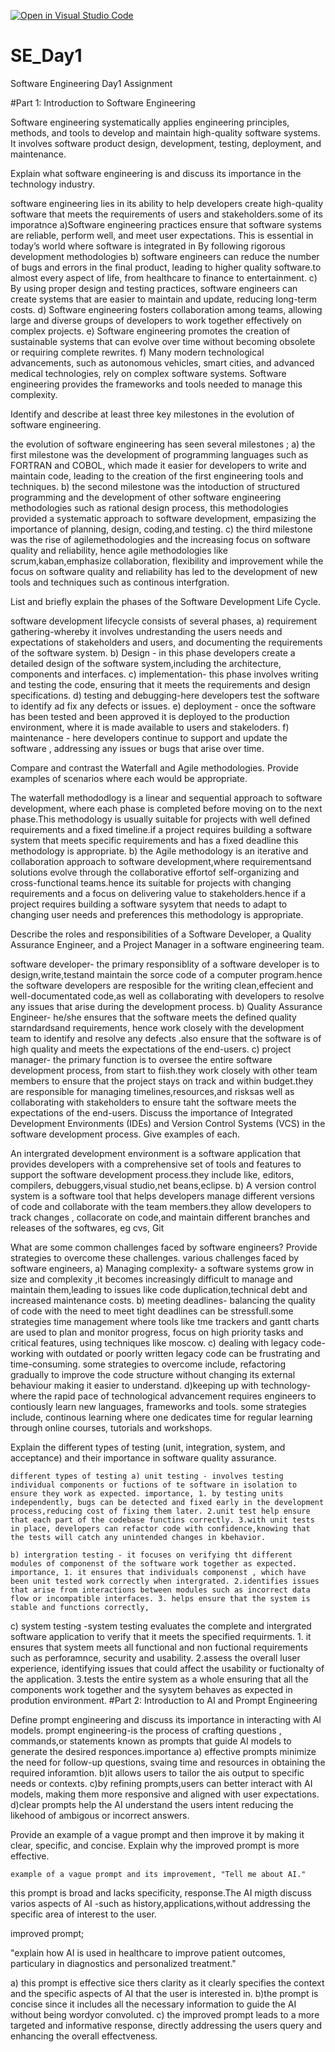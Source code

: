 [![Open in Visual Studio Code](https://classroom.github.com/assets/open-in-vscode-2e0aaae1b6195c2367325f4f02e2d04e9abb55f0b24a779b69b11b9e10269abc.svg)](https://classroom.github.com/online_ide?assignment_repo_id=15579443&assignment_repo_type=AssignmentRepo)
# SE_Day1
Software Engineering Day1 Assignment

#Part 1: Introduction to Software Engineering

Software engineering systematically applies engineering principles, methods, and tools to develop and maintain high-quality software systems. It involves software product design, development, testing, deployment, and maintenance.

Explain what software engineering is and discuss its importance in the technology industry.

software engineering lies in its ability to help developers create high-quality software that meets the requirements of users and stakeholders.some of its imporatnce a)Software engineering practices ensure that software systems are reliable, perform well, and meet user expectations. This is essential in today’s world where software is integrated in By following rigorous development methodologies b) software engineers can reduce the number of bugs and errors in the final product, leading to higher quality software.to almost every aspect of life, from healthcare to finance to entertainment. c) By using proper design and testing practices, software engineers can create systems that are easier to maintain and update, reducing long-term costs. d) Software engineering fosters collaboration among teams, allowing large and diverse groups of developers to work together effectively on complex projects. e) Software engineering promotes the creation of sustainable systems that can evolve over time without becoming obsolete or requiring complete rewrites. f) Many modern technological advancements, such as autonomous vehicles, smart cities, and advanced medical technologies, rely on complex software systems. Software engineering provides the frameworks and tools needed to manage this complexity.

Identify and describe at least three key milestones in the evolution of software engineering.

the evolution of software engineering has seen several milestones ; a) the first milestone was the development of programming languages such as FORTRAN and COBOL, which made it easier for developers to write and maintain code, leading to the creation of the first engineering tools and techniques. b) the second milestone was the intoduction of structured programming and the development of other software engineering methodologies such as rational design process, this methodologies provided a systematic approach to software development, empasizing the importance of planning, design, coding,and testing. c) the third milestone was the rise of agilemethodologies and the increasing focus on software quality and reliability, hence agile methodologies like scrum,kaban,emphasize collaboration, flexibility and improvement while the focus on software quality and reliability has led to the development of new tools and techniques such as continous interfgration.

List and briefly explain the phases of the Software Development Life Cycle.

software development lifecycle consists of several phases, a) requirement gathering-whereby it involves undrestanding the users needs and expectations of stakeholders and users, and documenting the requirements of the software system. b) Design - in this phase developers create a detailed design of the software system,including the architecture, components and interfaces. c) implementation- this phase involves writing and testing the code, ensuring that it meets the requirements and design specifications. d) testing and debugging-here developers test the software to identify ad fix any defects or issues. e) deployment - once the software has been tested and been approved it is deployed to the production environment, where it is made available to users and stakeloders. f) maintenance - here developers continue to support and update the software , addressing any issues or bugs that arise over time.

Compare and contrast the Waterfall and Agile methodologies. Provide examples of scenarios where each would be appropriate.

The waterfall methododlogy is a linear and sequential approach to software development, where each phase is completed before moving on to the next phase.This methodology is usually suitable for projects with well defined requirements and a fixed timeline.if a project requires building a software system that meets specific requirements and has a fixed deadline this methodology is appropriate. b) the Agile methodology is an iterative and collaboration approach to software development,where requirementsand solutions evolve through the collaborative effortof self-organizing and cross-functional teams.hence its suitable for projects with changing requirements and a focus on delivering value to stakeholders.hence if a project requires building a software sysytem that needs to adapt to changing user needs and preferences this methodology is appropriate.

Describe the roles and responsibilities of a Software Developer, a Quality Assurance Engineer, and a Project Manager in a software engineering team.

software developer- the primary responsiblity of a software developer is to design,write,testand maintain the sorce code of a computer program.hence the software developers are resposible for the writing clean,effecient and well-documentated code,as well as collaborating with developers to resolve any issues that arise during the development process. b) Quality Assurance Engineer- he/she ensures that the software meets the defined quality starndardsand requirements, hence work closely with the development team to identify and resolve any defects .also ensure that the software is of high quality and meets the expectations of the end-users. c) project manager- the primary function is to oversee the entire software development process, from start to fiish.they work closely with other team members to ensure that the project stays on track and within budget.they are responsible for managing timelines,resources,and risksas well as collaborating with stakeholders to ensure taht the software meets the expectations of the end-users.
Discuss the importance of Integrated Development Environments (IDEs) and Version Control Systems (VCS) in the software development process. Give examples of each.

An intergrated development environment is a software application that provides developers with a comprehensive set of tools and features to support the software development process.they include like, editors, compilers, debuggers,visual studio,net beans,eclipse. b) A version control system is a software tool that helps developers manage different versions of code and collaborate with the team members.they allow developers to track changes , collacorate on code,and maintain different branches and releases of the softwares, eg cvs, Git

What are some common challenges faced by software engineers? Provide strategies to overcome these challenges.
various challenges faced by software engineers, a) Managing complexity- a software systems grow in size and complexity ,it becomes increasingly difficult to manage and maintain them,leading to issues like code duplication,technical debt and increased maintenance costs. b) meeting deadlines- balancing the quality of code with the need to meet tight deadlines can be stressfull.some strategies time management where tools like tme trackers and gantt charts are used to plan and monitor progress, focus on high priority tasks and critical features, using techniques like moscow. c) dealing with legacy code- working with outdated or poorly written legacy code can be frustrating and time-consuming. some strategies to overcome include, refactoring gradually to improve the code structure without changing its external behaviour making it easier to understand. d)keeping up with technology- where the rapid pace of technological advancement requires engineers to contiously learn new languages, frameworks and tools. some strategies include, continous learning where one dedicates time for regular learning through online courses, tutorials and workshops.

Explain the different types of testing (unit, integration, system, and acceptance) and their importance in software quality assurance.



    different types of testing a) unit testing - involves testing individual components or fuctions of te software in isolation to ensure they work as expected. importance, 1. by testing units independently, bugs can be detected and fixed early in the development process,reducing cost of fixing them later. 2.unit test help ensure that each part of the codebase functins correctly. 3.with unit tests in place, developers can refactor code with confidence,knowing that the tests will catch any unintended changes in kbehavior.

    b) intergration testing - it focuses on verifying tht different modules of componenst of the software work together as expected. importance, 1. it ensures that individuals componenst , which have been unit tested work correctly when intergrated. 2.identifies issues that arise from interactions between modules such as incorrect data flow or incompatible interfaces. 3. helps ensure that the system is stable and functions correctly,

c) system testing -system testing evaluates the complete and intergrated software application to verify that it meets the specified requirments. 1. it ensures that system meets all functional and non fuctional requirements such as perforamnce, security and usability. 2.assess the overall luser experience, identifying issues that could affect the usability or fuctionalty of the application. 3.tests the entire system as a whole ensuring that all the components work together and the sysytem behaves as expected in prodution environment.
#Part 2: Introduction to AI and Prompt Engineering


Define prompt engineering and discuss its importance in interacting with AI models.
prompt engineering-is the process of crafting questions , commands,or statements known as prompts that guide AI models to generate the desired responces.importance a) effective prompts minimize the need for follow-up questions, svaing time and resources in obtaining the required inforamtion. b)it allows users to tailor the ais output to specific needs or contexts. c)by refining prompts,users can better interact with AI models, making them more responsive and aligned with user expectations. d)clear prompts help the AI understand the users intent reducing the likehood of ambigous or incorrect answers.

Provide an example of a vague prompt and then improve it by making it clear, specific, and concise. Explain why the improved prompt is more effective.


    example of a vague prompt and its improvement, "Tell me about AI."

this prompt is broad and lacks specificity, response.The AI migth discuss varios aspects of AI -such as history,applications,without addressing the specific area of interest to the user.

improved prompt;

"explain how AI is used in healthcare to improve patient outcomes, particulary in diagnostics and personalized treatment."

a) this prompt is effective sice thers clarity as it clearly specifies the context and the specific aspects of AI that the user is interested in. b)the prompt is concise since it includes all the necessary information to guide the AI without being wordyor convoluted. c) the improved prompt leads to a more targeted and informative response, directly addressing the users query and enhancing the overall effectveness.
